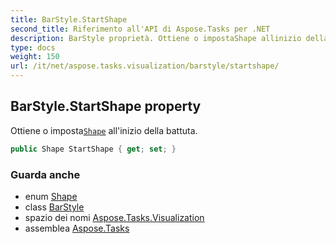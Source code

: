```yaml
---
title: BarStyle.StartShape
second_title: Riferimento all'API di Aspose.Tasks per .NET
description: BarStyle proprietà. Ottiene o impostaShape allinizio della battuta.
type: docs
weight: 150
url: /it/net/aspose.tasks.visualization/barstyle/startshape/
---
```

## BarStyle.StartShape property

Ottiene o imposta[`Shape`](../../shape/) all'inizio della battuta.

```csharp
public Shape StartShape { get; set; }
```

### Guarda anche

* enum [Shape](../../shape/)
* class [BarStyle](../)
* spazio dei nomi [Aspose.Tasks.Visualization](../../barstyle/)
* assemblea [Aspose.Tasks](../../../)


